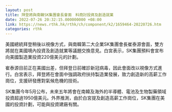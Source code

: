 ```yaml
---
layout: post
title: 拜登將與南韓SK集團會長會面　料商討投資及創造就業
date: 2022-07-26 20:32:15.000000000 +08:00
link: https://news.rthk.hk/rthk/ch/component/k2/1659464-20220726.htm
categories: rthk
---
```


美國總統拜登稍後以視像方式，與南韓第二大企業SK集團會長崔泰源會面，雙方將就在美國境內投資及創造就業等議題交換意見。白宮表示，SK集團預料會宣布向美國製造業投資220億美元的計劃。

崔泰源目前正在美國出差，但拜登日前確診新冠病毒，因此會面改以視像方式進行。白宮表示，拜登將在會面中強調政府扶持製造業發展，致力創造新的高薪工作崗位，支援研發應對氣候危機的技術。

SK集團今年5月公布，未來五年將會在南韓及海外的半導體、電池及生物製藥領域投資超過1950億美元。外界推測，由於白宮提及創造高薪工作崗位，SK集團在美國的投資計劃，可能與投資建廠有關。
